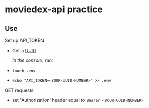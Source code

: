 # moviedex-api practice

## Use
Set up API_TOKEN
- Get a [UUID](https://www.uuidgenerator.net/)

    _In the console, run:_
- `touch .env`
- `echo "API_TOKEN=<YOUR-UUID-NUMBER>" >> .env`

GET requests:
- set 'Authorization' header equal to `Bearer <YOUR-UUID-NUMBER>`